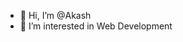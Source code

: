 - 👋 Hi, I’m @Akash
- 👀 I’m interested in Web Development



<!---
Akash-uzu/Akash-uzu is a ✨ special ✨ repository because its `README.md` (this file) appears on your GitHub profile.
You can click the Preview link to take a look at your changes.
--->
